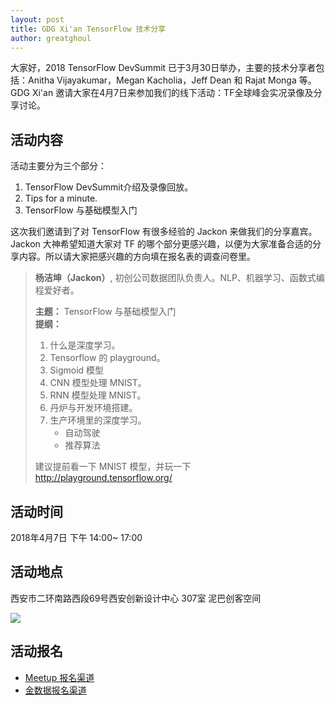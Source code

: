 ```yaml
---
layout: post
title: GDG Xi'an TensorFlow 技术分享
author: greatghoul
---
```


大家好，2018 TensorFlow DevSummit 已于3月30日举办，主要的技术分享者包括：Anitha Vijayakumar，Megan Kacholia，Jeff Dean 和 Rajat Monga 等。GDG Xi'an 邀请大家在4月7日来参加我们的线下活动：TF全球峰会实况录像及分享讨论。

## 活动内容

活动主要分为三个部分：

1. TensorFlow DevSummit介绍及录像回放。
2. Tips for a minute.
3. TensorFlow 与基础模型入门

这次我们邀请到了对 TensorFlow 有很多经验的 Jackon 来做我们的分享嘉宾。Jackon 大神希望知道大家对 TF 的哪个部分更感兴趣，以便为大家准备合适的分享内容。所以请大家把感兴趣的方向填在报名表的调查问卷里。

> **杨洁坤（Jackon）**, 初创公司数据团队负责人。NLP、机器学习、函数式编程爱好者。  
>  
> **主题：** TensorFlow 与基础模型入门  
> **提纲：**  
> 1. 什么是深度学习。
> 2. Tensorflow 的 playground。
> 3. Sigmoid 模型
> 3. CNN 模型处理 MNIST。
> 4. RNN 模型处理 MNIST。
> 5. 丹炉与开发环境搭建。
> 6. 生产环境里的深度学习。
>     - 自动驾驶
>     - 推荐算法
> 
> 建议提前看一下 MNIST 模型，并玩一下 http://playground.tensorflow.org/

## 活动时间

2018年4月7日 下午 14:00~ 17:00

## 活动地点

西安市二环南路西段69号西安创新设计中心 307室 泥巴创客空间

![](https://s1.ax1x.com/2018/04/02/CS9jds.png)

## 活动报名

 * [Meetup 报名渠道](https://www.meetup.com/GDG-Xian/events/248795654/)
 * [金数据报名渠道](https://jinshuju.net/f/0hDKrb)
